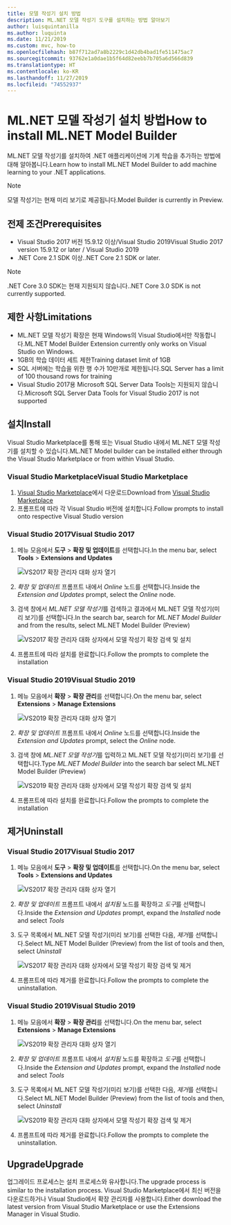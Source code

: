 ```yaml
---
title: 모델 작성기 설치 방법
description: ML.NET 모델 작성기 도구를 설치하는 방법 알아보기
author: luisquintanilla
ms.author: luquinta
ms.date: 11/21/2019
ms.custom: mvc, how-to
ms.openlocfilehash: b87f712ad7a8b2229c1d42db4bad1fe511475ac7
ms.sourcegitcommit: 93762e1a0dae1b5f64d82eebb7b705a6d566d839
ms.translationtype: HT
ms.contentlocale: ko-KR
ms.lasthandoff: 11/27/2019
ms.locfileid: "74552937"
---
```

# <a name="how-to-install-mlnet-model-builder"></a><span data-ttu-id="2f8bb-103">ML.NET 모델 작성기 설치 방법</span><span class="sxs-lookup"><span data-stu-id="2f8bb-103">How to install ML.NET Model Builder</span></span>

<span data-ttu-id="2f8bb-104">ML.NET 모델 작성기를 설치하여 .NET 애플리케이션에 기계 학습을 추가하는 방법에 대해 알아봅니다.</span><span class="sxs-lookup"><span data-stu-id="2f8bb-104">Learn how to install ML.NET Model Builder to add machine learning to your .NET applications.</span></span>

> [!NOTE]
> <span data-ttu-id="2f8bb-105">모델 작성기는 현재 미리 보기로 제공됩니다.</span><span class="sxs-lookup"><span data-stu-id="2f8bb-105">Model Builder is currently in Preview.</span></span>

## <a name="prerequisites"></a><span data-ttu-id="2f8bb-106">전제 조건</span><span class="sxs-lookup"><span data-stu-id="2f8bb-106">Prerequisites</span></span>

- <span data-ttu-id="2f8bb-107">Visual Studio 2017 버전 15.9.12 이상/Visual Studio 2019</span><span class="sxs-lookup"><span data-stu-id="2f8bb-107">Visual Studio 2017 version 15.9.12 or later / Visual Studio 2019</span></span>
- <span data-ttu-id="2f8bb-108">.NET Core 2.1 SDK 이상.</span><span class="sxs-lookup"><span data-stu-id="2f8bb-108">.NET Core 2.1 SDK or later.</span></span>

> [!NOTE]
> <span data-ttu-id="2f8bb-109">.NET Core 3.0 SDK는 현재 지원되지 않습니다.</span><span class="sxs-lookup"><span data-stu-id="2f8bb-109">.NET Core 3.0 SDK is not currently supported.</span></span>

## <a name="limitations"></a><span data-ttu-id="2f8bb-110">제한 사항</span><span class="sxs-lookup"><span data-stu-id="2f8bb-110">Limitations</span></span>

- <span data-ttu-id="2f8bb-111">ML.NET 모델 작성기 확장은 현재 Windows의 Visual Studio에서만 작동합니다.</span><span class="sxs-lookup"><span data-stu-id="2f8bb-111">ML.NET Model Builder Extension currently only works on Visual Studio on Windows.</span></span>
- <span data-ttu-id="2f8bb-112">1GB의 학습 데이터 세트 제한</span><span class="sxs-lookup"><span data-stu-id="2f8bb-112">Training dataset limit of 1GB</span></span>
- <span data-ttu-id="2f8bb-113">SQL 서버에는 학습을 위한 행 수가 10만개로 제한됩니다.</span><span class="sxs-lookup"><span data-stu-id="2f8bb-113">SQL Server has a limit of 100 thousand rows for training</span></span>
- <span data-ttu-id="2f8bb-114">Visual Studio 2017용 Microsoft SQL Server Data Tools는 지원되지 않습니다.</span><span class="sxs-lookup"><span data-stu-id="2f8bb-114">Microsoft SQL Server Data Tools for Visual Studio 2017 is not supported</span></span>

## <a name="install"></a><span data-ttu-id="2f8bb-115">설치</span><span class="sxs-lookup"><span data-stu-id="2f8bb-115">Install</span></span>

<span data-ttu-id="2f8bb-116">Visual Studio Marketplace를 통해 또는 Visual Studio 내에서 ML.NET 모델 작성기를 설치할 수 있습니다.</span><span class="sxs-lookup"><span data-stu-id="2f8bb-116">ML.NET Model builder can be installed either through the Visual Studio Marketplace or from within Visual Studio.</span></span>

### <a name="visual-studio-marketplace"></a><span data-ttu-id="2f8bb-117">Visual Studio Marketplace</span><span class="sxs-lookup"><span data-stu-id="2f8bb-117">Visual Studio Marketplace</span></span>

1. <span data-ttu-id="2f8bb-118">[Visual Studio Marketplace](https://marketplace.visualstudio.com/items?itemName=MLNET.07)에서 다운로드</span><span class="sxs-lookup"><span data-stu-id="2f8bb-118">Download from [Visual Studio Marketplace](https://marketplace.visualstudio.com/items?itemName=MLNET.07)</span></span>
1. <span data-ttu-id="2f8bb-119">프롬프트에 따라 각 Visual Studio 버전에 설치합니다.</span><span class="sxs-lookup"><span data-stu-id="2f8bb-119">Follow prompts to install onto respective Visual Studio version</span></span>

### <a name="visual-studio-2017"></a><span data-ttu-id="2f8bb-120">Visual Studio 2017</span><span class="sxs-lookup"><span data-stu-id="2f8bb-120">Visual Studio 2017</span></span>

1. <span data-ttu-id="2f8bb-121">메뉴 모음에서 **도구** > **확장 및 업데이트**를 선택합니다.</span><span class="sxs-lookup"><span data-stu-id="2f8bb-121">In the menu bar, select **Tools** > **Extensions and Updates**</span></span>

    ![VS2017 확장 관리자 대화 상자 열기](./media/install-model-builder/vs2017-open-extensions-manager.png)

1. <span data-ttu-id="2f8bb-123">*확장 및 업데이트* 프롬프트 내에서 *Online* 노드를 선택합니다.</span><span class="sxs-lookup"><span data-stu-id="2f8bb-123">Inside the *Extension and Updates* prompt, select the *Online* node.</span></span>
1. <span data-ttu-id="2f8bb-124">검색 창에서 *ML.NET 모델 작성기*를 검색하고 결과에서 ML.NET 모델 작성기(미리 보기)를 선택합니다.</span><span class="sxs-lookup"><span data-stu-id="2f8bb-124">In the search bar, search for *ML.NET Model Builder* and from the results, select ML.NET Model Builder (Preview)</span></span>

    ![VS2017 확장 관리자 대화 상자에서 모델 작성기 확장 검색 및 설치](./media/install-model-builder/vs2017-install-model-builder.png)

1. <span data-ttu-id="2f8bb-126">프롬프트에 따라 설치를 완료합니다.</span><span class="sxs-lookup"><span data-stu-id="2f8bb-126">Follow the prompts to complete the installation</span></span>

### <a name="visual-studio-2019"></a><span data-ttu-id="2f8bb-127">Visual Studio 2019</span><span class="sxs-lookup"><span data-stu-id="2f8bb-127">Visual Studio 2019</span></span>

1. <span data-ttu-id="2f8bb-128">메뉴 모음에서 **확장** > **확장 관리**를 선택합니다.</span><span class="sxs-lookup"><span data-stu-id="2f8bb-128">On the menu bar, select **Extensions** > **Manage Extensions**</span></span>

    ![VS2019 확장 관리자 대화 상자 열기](./media/install-model-builder/vs2019-open-extensions-manager.png)

1. <span data-ttu-id="2f8bb-130">*확장 및 업데이트* 프롬프트 내에서 *Online* 노드를 선택합니다.</span><span class="sxs-lookup"><span data-stu-id="2f8bb-130">Inside the *Extension and Updates* prompt, select the *Online* node.</span></span>
1. <span data-ttu-id="2f8bb-131">검색 창에 *ML.NET 모델 작성기*를 입력하고 ML.NET 모델 작성기(미리 보기)를 선택합니다.</span><span class="sxs-lookup"><span data-stu-id="2f8bb-131">Type *ML.NET Model Builder* into the search bar select ML.NET Model Builder (Preview)</span></span>

    ![VS2019 확장 관리자 대화 상자에서 모델 작성기 확장 검색 및 설치](./media/install-model-builder/vs2019-install-model-builder.png)

1. <span data-ttu-id="2f8bb-133">프롬프트에 따라 설치를 완료합니다.</span><span class="sxs-lookup"><span data-stu-id="2f8bb-133">Follow the prompts to complete the installation</span></span>

## <a name="uninstall"></a><span data-ttu-id="2f8bb-134">제거</span><span class="sxs-lookup"><span data-stu-id="2f8bb-134">Uninstall</span></span>

### <a name="visual-studio-2017"></a><span data-ttu-id="2f8bb-135">Visual Studio 2017</span><span class="sxs-lookup"><span data-stu-id="2f8bb-135">Visual Studio 2017</span></span>

1. <span data-ttu-id="2f8bb-136">메뉴 모음에서 **도구** > **확장 및 업데이트**를 선택합니다.</span><span class="sxs-lookup"><span data-stu-id="2f8bb-136">On the menu bar, select **Tools** > **Extensions and Updates**</span></span>

    ![VS2017 확장 관리자 대화 상자 열기](./media/install-model-builder/vs2017-open-extensions-manager.png)

1. <span data-ttu-id="2f8bb-138">*확장 및 업데이트* 프롬프트 내에서 *설치됨* 노드를 확장하고 *도구*를 선택합니다.</span><span class="sxs-lookup"><span data-stu-id="2f8bb-138">Inside the *Extension and Updates* prompt, expand the *Installed* node and select *Tools*</span></span>
1. <span data-ttu-id="2f8bb-139">도구 목록에서 ML.NET 모델 작성기(미리 보기)를 선택한 다음, *제거*를 선택합니다.</span><span class="sxs-lookup"><span data-stu-id="2f8bb-139">Select ML.NET Model Builder (Preview) from the list of tools and then, select *Uninstall*</span></span>

    ![VS2017 확장 관리자 대화 상자에서 모델 작성기 확장 검색 및 제거](./media/install-model-builder/vs2017-uninstall-model-builder.png)

1. <span data-ttu-id="2f8bb-141">프롬프트에 따라 제거를 완료합니다.</span><span class="sxs-lookup"><span data-stu-id="2f8bb-141">Follow the prompts to complete the uninstallation.</span></span>

### <a name="visual-studio-2019"></a><span data-ttu-id="2f8bb-142">Visual Studio 2019</span><span class="sxs-lookup"><span data-stu-id="2f8bb-142">Visual Studio 2019</span></span>

1. <span data-ttu-id="2f8bb-143">메뉴 모음에서 **확장** > **확장 관리**를 선택합니다.</span><span class="sxs-lookup"><span data-stu-id="2f8bb-143">On the menu bar, select **Extensions** > **Manage Extensions**</span></span>

    ![VS2019 확장 관리자 대화 상자 열기](./media/install-model-builder/vs2019-open-extensions-manager.png)

1. <span data-ttu-id="2f8bb-145">*확장 및 업데이트* 프롬프트 내에서 *설치됨* 노드를 확장하고 *도구*를 선택합니다.</span><span class="sxs-lookup"><span data-stu-id="2f8bb-145">Inside the *Extension and Updates* prompt, expand the *Installed* node and select *Tools*</span></span>
1. <span data-ttu-id="2f8bb-146">도구 목록에서 ML.NET 모델 작성기(미리 보기)를 선택한 다음, *제거*를 선택합니다.</span><span class="sxs-lookup"><span data-stu-id="2f8bb-146">Select ML.NET Model Builder (Preview) from the list of tools and then, select *Uninstall*</span></span>

    ![VS2019 확장 관리자 대화 상자에서 모델 작성기 확장 검색 및 제거](./media/install-model-builder/vs2019-uninstall-model-builder.png)

1. <span data-ttu-id="2f8bb-148">프롬프트에 따라 제거를 완료합니다.</span><span class="sxs-lookup"><span data-stu-id="2f8bb-148">Follow the prompts to complete the uninstallation.</span></span>

## <a name="upgrade"></a><span data-ttu-id="2f8bb-149">Upgrade</span><span class="sxs-lookup"><span data-stu-id="2f8bb-149">Upgrade</span></span>

<span data-ttu-id="2f8bb-150">업그레이드 프로세스는 설치 프로세스와 유사합니다.</span><span class="sxs-lookup"><span data-stu-id="2f8bb-150">The upgrade process is similar to the installation process.</span></span> <span data-ttu-id="2f8bb-151">Visual Studio Marketplace에서 최신 버전을 다운로드하거나 Visual Studio에서 확장 관리자를 사용합니다.</span><span class="sxs-lookup"><span data-stu-id="2f8bb-151">Either download the latest version from Visual Studio Marketplace or use the Extensions Manager in Visual Studio.</span></span>
